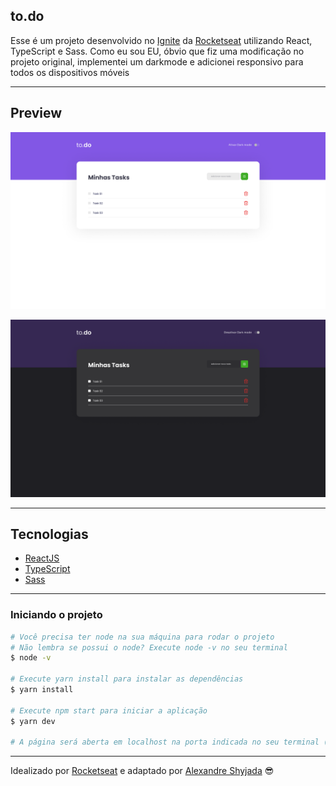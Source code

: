 ## to.do

Esse é um projeto desenvolvido no [Ignite](https://rocketseat.com.br/ignite) da [Rocketseat](https://rocketseat.com.br/) utilizando React, TypeScript e Sass. Como eu sou EU, óbvio que fiz uma modificação no projeto original, implementei um darkmode e adicionei responsivo para todos os dispositivos móveis

---

## Preview

<p align="center"> <img src="./project/public/preview.png" alt="preview"> </p>
<p align="center"> <img src="./project/public/preview2.png" alt="preview"> </p>

---

## Tecnologias

- [ReactJS](https://reactjs.org/)
- [TypeScript](https://www.typescriptlang.org/)
- [Sass](https://sass-lang.com/)

---

### **Iniciando o projeto**

```bash
# Você precisa ter node na sua máquina para rodar o projeto
# Não lembra se possui o node? Execute node -v no seu terminal
$ node -v

# Execute yarn install para instalar as dependências
$ yarn install

# Execute npm start para iniciar a aplicação 
$ yarn dev

# A página será aberta em localhost na porta indicada no seu terminal (:

```

---

Idealizado por [Rocketseat](https://rocketseat.com.br/) e adaptado por [Alexandre Shyjada](https://www.alexshyjada.com/) 😎
